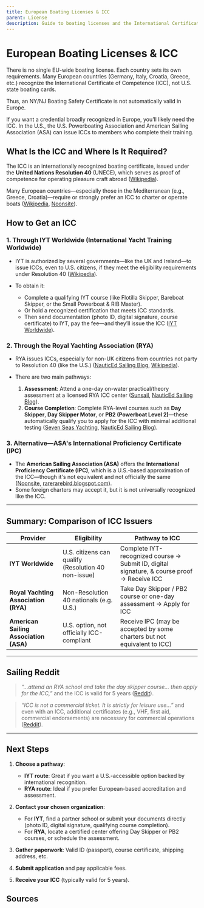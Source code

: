```yaml
---
title: European Boating Licenses & ICC
parent: License
description: Guide to boating licenses and the International Certificate of Competence (ICC) for operating pleasure craft in Europe.
---
```


# European Boating Licenses & ICC

There is no single EU-wide boating license. Each country sets its own requirements. Many European countries (Germany, Italy, Croatia, Greece, etc.) recognize the International Certificate of Competence (ICC), not U.S. state boating cards.

Thus, an NY/NJ Boating Safety Certificate is not automatically valid in Europe.

If you want a credential broadly recognized in Europe, you’ll likely need the ICC. In the U.S., the U.S. Powerboating Association and American Sailing Association (ASA) can issue ICCs to members who complete their training.

## What Is the ICC and Where Is It Required?

The ICC is an internationally recognized boating certificate, issued under the **United Nations Resolution 40** (UNECE), which serves as proof of competence for operating pleasure craft abroad ([Wikipedia][1]).

Many European countries—especially those in the Mediterranean (e.g., Greece, Croatia)—require or strongly prefer an ICC to charter or operate boats ([Wikipedia][1], [Noonsite][2]).

## How to Get an ICC

### 1. **Through IYT Worldwide (International Yacht Training Worldwide)**

* IYT is authorized by several governments—like the UK and Ireland—to issue ICCs, even to U.S. citizens, if they meet the eligibility requirements under Resolution 40 ([Wikipedia][1]).

* To obtain it:

  * Complete a qualifying IYT course (like Flotilla Skipper, Bareboat Skipper, or the Small Powerboat & RIB Master).
  * Or hold a recognized certification that meets ICC standards.
  * Then send documentation (photo ID, digital signature, course certificate) to IYT, pay the fee—and they’ll issue the ICC ([IYT Worldwide][3]).

### 2. **Through the Royal Yachting Association (RYA)**

* RYA issues ICCs, especially for non-UK citizens from countries not party to Resolution 40 (like the U.S.) ([NauticEd Sailing Blog][4], [Wikipedia][1]).
* There are two main pathways:

  1. **Assessment**: Attend a one-day on-water practical/theory assessment at a licensed RYA ICC center ([Sunsail][5], [NauticEd Sailing Blog][4]).
  2. **Course Completion**: Complete RYA-level courses such as **Day Skipper**, **Day Skipper Motor**, or **PB2 (Powerboat Level 2)**—these automatically qualify you to apply for the ICC with minimal additional testing ([Seven Seas Yachting][6], [NauticEd Sailing Blog][4]).

### 3. **Alternative—ASA's International Proficiency Certificate (IPC)**

* The **American Sailing Association (ASA)** offers the **International Proficiency Certificate (IPC)**, which is a U.S.-based approximation of the ICC—though it's not equivalent and not officially the same ([Noonsite][2], [rarerarebird.blogspot.com][7]).
* Some foreign charters may accept it, but it is not universally recognized like the ICC.

---

## Summary: Comparison of ICC Issuers

| **Provider**                           | **Eligibility**                                     | **Pathway to ICC**                                                                          |
| -------------------------------------- | --------------------------------------------------- | ------------------------------------------------------------------------------------------- |
| **IYT Worldwide**                      | U.S. citizens can qualify (Resolution 40 non-issue) | Complete IYT-recognized course → Submit ID, digital signature, & course proof → Receive ICC |
| **Royal Yachting Association (RYA)**   | Non-Resolution 40 nationals (e.g. U.S.)             | Take Day Skipper / PB2 course or one-day assessment → Apply for ICC                         |
| **American Sailing Association (ASA)** | U.S. option, not officially ICC-compliant           | Receive IPC (may be accepted by some charters but not equivalent to ICC)                    |

---

## Sailing Reddit 

> *“...attend an RYA school and take the day skipper course… then apply for the ICC,”* and the ICC is valid for 5 years ([Reddit][8]).

> *“ICC is not a commercial ticket. It is strictly for leisure use…”* and even with an ICC, additional certificates (e.g., VHF, first aid, commercial endorsements) are necessary for commercial operations ([Reddit][8]).

---

## Next Steps

1. **Choose a pathway**:

   * **IYT route**: Great if you want a U.S.-accessible option backed by international recognition.
   * **RYA route**: Ideal if you prefer European-based accreditation and assessment.

2. **Contact your chosen organization**:

   * For **IYT**, find a partner school or submit your documents directly (photo ID, digital signature, qualifying course completion).
   * For **RYA**, locate a certified center offering Day Skipper or PB2 courses, or schedule the assessment.

3. **Gather paperwork**: Valid ID (passport), course certificate, shipping address, etc.
4. **Submit application** and pay applicable fees.
5. **Receive your ICC** (typically valid for 5 years).

## Sources 

[1]: https://en.wikipedia.org/wiki/International_Certificate_of_Competence "International Certificate of Competence"
[2]: https://www.noonsite.com/report/cruising-regulations-obtaining-an-international-certificate-of-competence-icc/ "Obtaining an International Certificate of Competence (ICC)"
[3]: https://www.iytworld.com/courses/international-certificate-of-competency-icc/ "International Certificate of Competency (ICC Certificate)"
[4]: https://sailing-blog.nauticed.org/international-certificate-of-competence/ "International Certificate of Competence (ICC)"
[5]: https://www.sunsail.com/sailing-schools/beginner-courses/rya-icc-certification "ICC One Day Assessment - Sailing Certification USA"
[6]: https://www.7seassailing.com/post/everything-you-need-to-know-about-the-international-certificate-of-competence-icc "Everything you need to know about the International ..."
[7]: https://rarerarebird.blogspot.com/2017/03/getting-international-certificate-of.html "Getting an International Certificate of Competence (ICC) in ..."
[8]: https://www.reddit.com/r/sailing/comments/13m371r/best_way_to_get_a_certificate/ "Best way to get a certificate : r/sailing"
